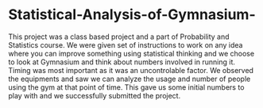 # Statistical-Analysis-of-Gymnasium-
This project was a class based project and a part of Probability and Statistics course. 
We were given set of instructions to work on any idea where you can improve something using statistical thinking and
we choose to look at Gymnasium and think about numbers involved in running it. 
Timing was most important as it was an uncontrolable factor. We observed the equipments and saw we can analyze the usage and number of people using the gym at that point of time. This gave us some initial numbers to play with and we successfully submitted the project.  
